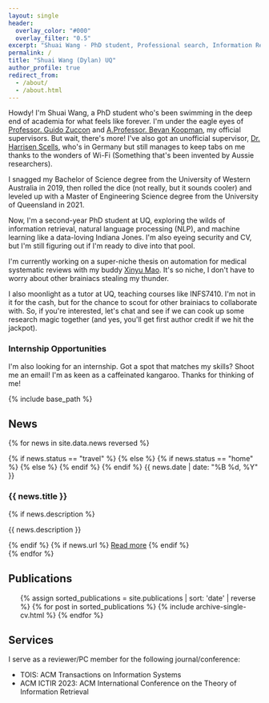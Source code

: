 ```yaml
---
layout: single
header:
  overlay_color: "#000"
  overlay_filter: "0.5"
excerpt: "Shuai Wang - PhD student, Professional search, Information Retrieval, NLP, Machine Learning"
permalink: /
title: "Shuai Wang (Dylan) UQ"
author_profile: true
redirect_from: 
  - /about/
  - /about.html
---
```


Howdy! I'm Shuai Wang, a PhD student who's been swimming in the deep end of academia for what feels like forever. I'm under the eagle eyes of [Professor. Guido Zuccon](https://ielab.io/people/guido-zuccon.html) and [A.Professor. Bevan Koopman](https://bevankoopman.github.io/), my official supervisors. But wait, there's more! I've also got an unofficial supervisor, [Dr. Harrisen Scells](https://scells.me/), who's in Germany but still manages to keep tabs on me thanks to the wonders of Wi-Fi (Something that's been invented by Aussie researchers).

I snagged my Bachelor of Science degree from the University of Western Australia in 2019, then rolled the dice (not really, but it sounds cooler) and leveled up with a Master of Engineering Science degree from the University of Queensland in 2021.

Now, I'm a second-year PhD student at UQ, exploring the wilds of information retrieval, natural language processing (NLP), and machine learning like a data-loving Indiana Jones. I'm also eyeing security and CV, but I'm still figuring out if I'm ready to dive into that pool.

I'm currently working on a super-niche thesis on automation for medical systematic reviews with my buddy [Xinyu Mao](https://ielab.io/people/xinyu-mao). It's so niche, I don't have to worry about other brainiacs stealing my thunder.

I also moonlight as a tutor at UQ, teaching courses like INFS7410. I'm not in it for the cash, but for the chance to scout for other brainiacs to collaborate with. So, if you're interested, let's chat and see if we can cook up some research magic together (and yes, you'll get first author credit if we hit the jackpot).


### Internship Opportunities

I'm also looking for an internship. Got a spot that matches my skills? Shoot me an email! I'm as keen as a caffeinated kangaroo. Thanks for thinking of me!

{% include base_path %}

## News

{% for news in site.data.news reversed %}
<div class="news-item">
  {% if news.status == "travel" %}
  <span class="news-status"><i class="fas fa-plane"></i></span>
  {% else %}
  {% if news.status == "home" %}
  <span class="news-status"><i class="fas fa-home"></i></span>
  {% else %}
  <span class="news-status"><i class="fas fa-wine-glass"></i></span>
  {% endif %}
  {% endif %}
  <span class="news-date">{{ news.date | date: "%B %d, %Y" }}</span>
  <h3 class="news-title">{{ news.title }}</h3>
  {% if news.description %}
  <p class="news-description">{{ news.description }}</p>
  {% endif %}
  {% if news.url %}
  <a href="{{ news.url }}" class="news-link">Read more</a>
  {% endif %}
</div>
{% endfor %}



## Publications

<ul>
{% assign sorted_publications = site.publications | sort: 'date' | reverse %}
{% for post in sorted_publications %}
  {% include archive-single-cv.html %}
{% endfor %}
</ul>


## Services

I serve as a reviewer/PC member for the following journal/conference:

- TOIS: ACM Transactions on Information Systems
- ACM ICTIR 2023: ACM International Conference on the Theory of Information Retrieval

